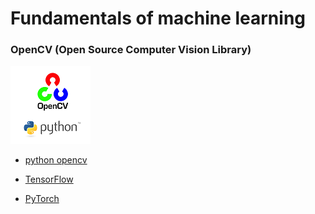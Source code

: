 # Fundamentals of machine learning

### OpenCV (Open Source Computer Vision Library)

![](/imgs/mldl/RequirementTutorial/opencv_python.png?raw=true)
- [python opencv](/root/mldl/RequirementTutorial/OpenCV/PracticalPythonOpenCV/README.md)

- [TensorFlow](/root/mldl/RequirementTutorial/Tensorflow/README.md)

- [PyTorch](/root/mldl/RequirementTutorial/PyTorch/README.md)
